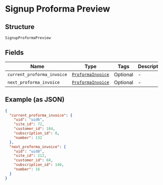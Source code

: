 
# Signup Proforma Preview

## Structure

`SignupProformaPreview`

## Fields

| Name | Type | Tags | Description |
|  --- | --- | --- | --- |
| `current_proforma_invoice` | [`ProformaInvoice`](../../doc/models/proforma-invoice.md) | Optional | - |
| `next_proforma_invoice` | [`ProformaInvoice`](../../doc/models/proforma-invoice.md) | Optional | - |

## Example (as JSON)

```json
{
  "current_proforma_invoice": {
    "uid": "uid6",
    "site_id": 72,
    "customer_id": 184,
    "subscription_id": 0,
    "number": 132
  },
  "next_proforma_invoice": {
    "uid": "uid8",
    "site_id": 212,
    "customer_id": 68,
    "subscription_id": 140,
    "number": 16
  }
}
```


